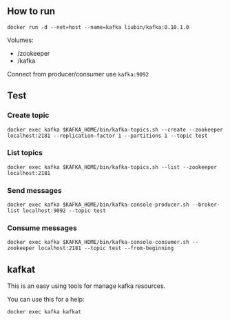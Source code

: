 ## How to run

```
docker run -d --net=host --name=kafka liubin/kafka:0.10.1.0
```

Volumes:

- /zookeeper
- /kafka

Connect from producer/consumer use `kafka:9092`


## Test

### Create topic

```
docker exec kafka $KAFKA_HOME/bin/kafka-topics.sh --create --zookeeper localhost:2181 --replication-factor 1 --partitions 1 --topic test
```

### List topics

```
docker exec kafka $KAFKA_HOME/bin/kafka-topics.sh --list --zookeeper localhost:2181
```

### Send messages

```
docker exec kafka $KAFKA_HOME/bin/kafka-console-producer.sh --broker-list localhost:9092 --topic test
```

### Consume messages

```
docker exec kafka $KAFKA_HOME/bin/kafka-console-consumer.sh --zookeeper localhost:2181 --topic test --from-beginning
```

## kafkat

This is an easy using tools for manage kafka resources.

You can use this for a help:

```
docker exec kafka kafkat
```
